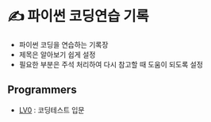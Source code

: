 # ✍️ 파이썬 코딩연습 기록
- 파이썬 코딩을 연습하는 기록장
- 제목은 알아보기 쉽게 설정
- 필요한 부분은 주석 처리하여 다시 참고할 때 도움이 되도록 설정

## Programmers
- [LV0](https://github.com/hzi09/Python_Coding_test/tree/main/Programmers/Lv0) : 코딩테스트 입문
